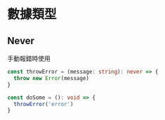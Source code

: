 # 數據類型

## Never

手動報錯時使用

```typescript
const throwError = (message: string): never => {
  throw new Error(message)
}

const doSome = (): void => {
  throwError('error')
}
```
